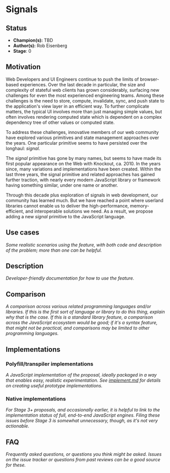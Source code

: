 # Signals

## Status

* **Champion(s):** TBD
* **Author(s):** Rob Eisenberg
* **Stage**: 0

## Motivation

Web Developers and UI Engineers continue to push the limits of browser-based experiences. Over the last decade in particular, the size and complexity of stateful web clients has grown considerably, surfacing new challenges for even the most experienced engineering teams. Among these challenges is the need to store, compute, invalidate, sync, and push state to the application's view layer in an efficient way. To further complicate matters, the typical UI involves more than just managing simple values, but often involves rendering computed state which is dependent on a complex dependency tree of other values or computed state.

To address these challenges, innovative members of our web community have explored various primitives and state management approaches over the years. One particular primitive seems to have persisted over the longhaul: *signal*.

The *signal* primitive has gone by many names, but seems to have made its first popular appearance on the Web with Knockout, ca. 2010. In the years since, many variations and implementations have been created. Within the last three years, the signal primitive and related approaches has gained further traction, with nearly every modern JavaScript library or framework having something similar, under one name or another.

Through this decade plus exploration of signals in web development, our community has learned much. But we have reached a point where userland libraries cannot enable us to deliver the high-performance, memory-efficient, and interoperable solutions we need. As a result, we propose adding a new *signal* primitive to the JavaScript language.

## Use cases

*Some realistic scenarios using the feature, with both code and description of the problem; more than one can be helpful.*

## Description

*Developer-friendly documentation for how to use the feature.*

## Comparison

*A comparison across various related programming languages and/or libraries. If this is the first sort of language or library to do this thing, explain why that is the case. If this is a standard library feature, a comparison across the JavaScript ecosystem would be good; if it's a syntax feature, that might not be practical, and comparisons may be limited to other programming languages.*

## Implementations

### Polyfill/transpiler implementations

*A JavaScript implementation of the proposal, ideally packaged in a way that enables easy, realistic experimentation. See [implement.md](https://github.com/tc39/how-we-work/blob/master/implement.md) for details on creating useful prototype implementations.*

### Native implementations

*For Stage 3+ proposals, and occasionally earlier, it is helpful to link to the implementation status of full, end-to-end JavaScript engines. Filing these issues before Stage 3 is somewhat unnecessary, though, as it's not very actionable.*

## FAQ

*Frequently asked questions, or questions you think might be asked. Issues on the issue tracker or questions from past reviews can be a good source for these.*
